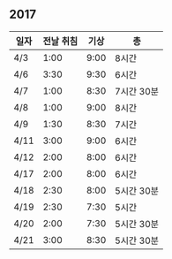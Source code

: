## 2017

| 일자 | 전날 취침 | 기상 | 총 |
|---|---|---|---|
| 4/3 | 1:00 | 9:00 | 8시간 |
| 4/6 | 3:30 | 9:30 | 6시간 |
| 4/7 | 1:00 | 8:30 | 7시간 30분 |
| 4/8 | 1:00 | 9:00 | 8시간 |
| 4/9 | 1:30 | 8:30 | 7시간 |
| 4/11 | 3:00 | 9:00 | 6시간 |
| 4/12 | 2:00 | 8:00 | 6시간 |
| 4/17 | 2:00 | 8:00 | 6시간 |
| 4/18 | 2:30 | 8:00 | 5시간 30분 |
| 4/19 | 2:30 | 7:30 | 5시간 |
| 4/20 | 2:00 | 7:30 | 5시간 30분 |
| 4/21 | 3:00 | 8:30 | 5시간 30분 |
